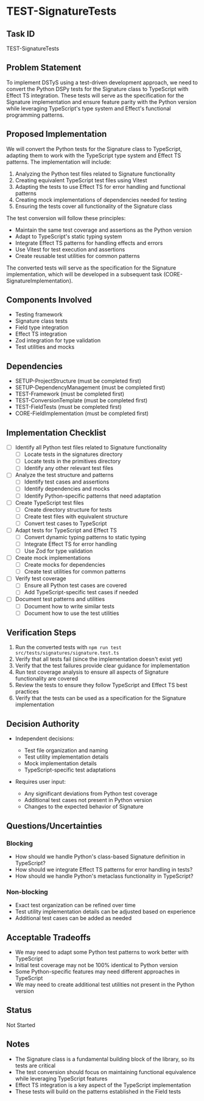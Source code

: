 # TEST-SignatureTests

## Task ID
TEST-SignatureTests

## Problem Statement
To implement DSTyS using a test-driven development approach, we need to convert the Python DSPy tests for the Signature class to TypeScript with Effect TS integration. These tests will serve as the specification for the Signature implementation and ensure feature parity with the Python version while leveraging TypeScript's type system and Effect's functional programming patterns.

## Proposed Implementation
We will convert the Python tests for the Signature class to TypeScript, adapting them to work with the TypeScript type system and Effect TS patterns. The implementation will include:

1. Analyzing the Python test files related to Signature functionality
2. Creating equivalent TypeScript test files using Vitest
3. Adapting the tests to use Effect TS for error handling and functional patterns
4. Creating mock implementations of dependencies needed for testing
5. Ensuring the tests cover all functionality of the Signature class

The test conversion will follow these principles:
- Maintain the same test coverage and assertions as the Python version
- Adapt to TypeScript's static typing system
- Integrate Effect TS patterns for handling effects and errors
- Use Vitest for test execution and assertions
- Create reusable test utilities for common patterns

The converted tests will serve as the specification for the Signature implementation, which will be developed in a subsequent task (CORE-SignatureImplementation).

## Components Involved
- Testing framework
- Signature class tests
- Field type integration
- Effect TS integration
- Zod integration for type validation
- Test utilities and mocks

## Dependencies
- SETUP-ProjectStructure (must be completed first)
- SETUP-DependencyManagement (must be completed first)
- TEST-Framework (must be completed first)
- TEST-ConversionTemplate (must be completed first)
- TEST-FieldTests (must be completed first)
- CORE-FieldImplementation (must be completed first)

## Implementation Checklist
- [ ] Identify all Python test files related to Signature functionality
  - [ ] Locate tests in the signatures directory
  - [ ] Locate tests in the primitives directory
  - [ ] Identify any other relevant test files
- [ ] Analyze the test structure and patterns
  - [ ] Identify test cases and assertions
  - [ ] Identify dependencies and mocks
  - [ ] Identify Python-specific patterns that need adaptation
- [ ] Create TypeScript test files
  - [ ] Create directory structure for tests
  - [ ] Create test files with equivalent structure
  - [ ] Convert test cases to TypeScript
- [ ] Adapt tests for TypeScript and Effect TS
  - [ ] Convert dynamic typing patterns to static typing
  - [ ] Integrate Effect TS for error handling
  - [ ] Use Zod for type validation
- [ ] Create mock implementations
  - [ ] Create mocks for dependencies
  - [ ] Create test utilities for common patterns
- [ ] Verify test coverage
  - [ ] Ensure all Python test cases are covered
  - [ ] Add TypeScript-specific test cases if needed
- [ ] Document test patterns and utilities
  - [ ] Document how to write similar tests
  - [ ] Document how to use the test utilities

## Verification Steps
1. Run the converted tests with `npm run test src/tests/signatures/signature.test.ts`
2. Verify that all tests fail (since the implementation doesn't exist yet)
3. Verify that the test failures provide clear guidance for implementation
4. Run test coverage analysis to ensure all aspects of Signature functionality are covered
5. Review the tests to ensure they follow TypeScript and Effect TS best practices
6. Verify that the tests can be used as a specification for the Signature implementation

## Decision Authority
- Independent decisions:
  - Test file organization and naming
  - Test utility implementation details
  - Mock implementation details
  - TypeScript-specific test adaptations

- Requires user input:
  - Any significant deviations from Python test coverage
  - Additional test cases not present in Python version
  - Changes to the expected behavior of Signature

## Questions/Uncertainties

### Blocking
- How should we handle Python's class-based Signature definition in TypeScript?
- How should we integrate Effect TS patterns for error handling in tests?
- How should we handle Python's metaclass functionality in TypeScript?

### Non-blocking
- Exact test organization can be refined over time
- Test utility implementation details can be adjusted based on experience
- Additional test cases can be added as needed

## Acceptable Tradeoffs
- We may need to adapt some Python test patterns to work better with TypeScript
- Initial test coverage may not be 100% identical to Python version
- Some Python-specific features may need different approaches in TypeScript
- We may need to create additional test utilities not present in the Python version

## Status
Not Started

## Notes
- The Signature class is a fundamental building block of the library, so its tests are critical
- The test conversion should focus on maintaining functional equivalence while leveraging TypeScript features
- Effect TS integration is a key aspect of the TypeScript implementation
- These tests will build on the patterns established in the Field tests

